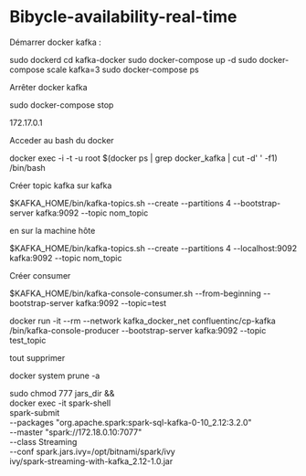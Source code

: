 # Bibycle-availability-real-time

Démarrer docker kafka :

sudo dockerd
cd kafka-docker
sudo docker-compose up -d
sudo docker-compose scale kafka=3
sudo docker-compose ps

Arrêter docker kafka

sudo docker-compose stop

 172.17.0.1

Acceder au bash du docker

docker exec -i -t -u root $(docker ps | grep docker_kafka | cut -d' ' -f1) /bin/bash

Créer topic kafka sur kafka

$KAFKA_HOME/bin/kafka-topics.sh --create --partitions 4 --bootstrap-server kafka:9092 --topic nom_topic

en sur la machine hôte

$KAFKA_HOME/bin/kafka-topics.sh --create --partitions 4 --localhost:9092 kafka:9092 --topic nom_topic

Créer consumer

$KAFKA_HOME/bin/kafka-console-consumer.sh --from-beginning --bootstrap-server kafka:9092 --topic=test 




docker run -it --rm --network kafka_docker_net confluentinc/cp-kafka /bin/kafka-console-producer --bootstrap-server kafka:9092 --topic test_topic

tout supprimer 

docker system prune -a

sudo chmod 777 jars_dir && \
docker exec -it spark-shell \
spark-submit \
--packages "org.apache.spark:spark-sql-kafka-0-10_2.12:3.2.0" \
--master "spark://172.18.0.10:7077" \
--class Streaming \
--conf spark.jars.ivy=/opt/bitnami/spark/ivy \
ivy/spark-streaming-with-kafka_2.12-1.0.jar
